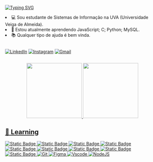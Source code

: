 [![Typing SVG](https://readme-typing-svg.demolab.com?font=Fira+Code&pause=1000&color=CA0000&random=false&width=435&lines=Hey%2C+Welcome!!!+%F0%9F%91%8B;I'm+Beatriz+Kloss!+%F0%9F%A4%93)](https://git.io/typing-svg)

<li>💻 Sou estudante de Sistemas de Informação na UVA (Universidade Veiga de Almeida).</li>
<li>🌱 Estou atualmente aprendendo JavaScript; C; Python; MySQL.</li>
<li>📚 Qualquer tipo de ajuda é bem vinda.</li>
</br>

[![LinkedIn](https://img.shields.io/badge/LinkedIn-black?style=for-the-badge&logo=linkedin&logoColor=blue)](https://www.linkedin.com/in/beatriz-kloss-1b258b22b/)
[![Instagram](https://img.shields.io/badge/-Instagram-black?style=for-the-badge&logo=instagram&logoColor=red)](https://www.instagram.com/beakloss/)
[![Gmail](https://img.shields.io/badge/Gmail-black?style=for-the-badge&logo=gmail&logoColor=red)](mailto:beatrizkloss@gmail.com)

##

<div align="center">
<a href="https://github.com/beatrizkloss">
<img height="180em" src="https://github-readme-stats.vercel.app/api?username=beatrizkloss&bg_color=000&border_color=30A3DC&title_color=E94D5F&text_color=FFF"/>
<img height="180em" src="https://github-readme-stats.vercel.app/api/top-langs/?username=beatrizkloss&layout=compact&bg_color=000&border_color=30A3DC&title_color=E94D5F&text_color=FFF"/>

</div>


## 🐢 Learning

![Static Badge](https://img.shields.io/badge/JavaScript-black?style=for-the-badge&logo=JavaScript)
![Static Badge](https://img.shields.io/badge/HTML5-black?style=for-the-badge&logo=HTML5&logoColor=orange)
![Static Badge](https://img.shields.io/badge/CSS3-black?style=for-the-badge&logo=CSS3&logoColor=blue)
![Static Badge](https://img.shields.io/badge/%20Python-black?style=for-the-badge&logo=python&logoColor=ffdd5)
![Static Badge](https://img.shields.io/badge/java-%2523ED8B00.svg?style=for-the-badge&logo=openjdk&logoColor=orange&color=black)
![Static Badge](https://img.shields.io/badge/%20C-black?style=for-the-badge&logo=C&logoColor=blue)
![Static Badge](https://img.shields.io/badge/React-black?style=for-the-badge&logo=react&logoColor=61DAFB)
![Static Badge](https://img.shields.io/badge/Bootstrap-black?style=for-the-badge&logo=bootstrap)
![Static Badge](https://img.shields.io/badge/MySQL-black?style=for-the-badge&logo=mysql&logoColor=lightblue)
![Git](https://img.shields.io/badge/GIT-black?style=for-the-badge&logo=git&logoColor=orange)
![Figma](https://img.shields.io/badge/Figma-black?style=for-the-badge&logo=figma&logoColor=figma)
![Vscode](https://img.shields.io/badge/Vscode-black?style=for-the-badge&logo=visual-studio-code&logoColor=blue)
![NodeJS](https://img.shields.io/badge/node.js-black?style=for-the-badge&logo=node.js&logoColor=green)



  


                                                             
    

   



 
 

